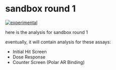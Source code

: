 # sandbox round 1

[![experimental](http://badges.github.io/stability-badges/dist/experimental.svg)](http://github.com/badges/stability-badges)

here is the analysis for sandbox round 1

eventually, it will contain analysis for these assays:
* Initial Hit Screen
* Dose Response
* Counter Screen (Polar AR Binding)
